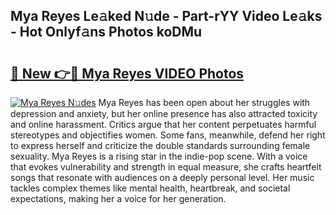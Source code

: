 ## Mya Reyes Le𝚊ked N𝚞de - Part-rYY Video Le𝚊ks - Hot Onlyf𝚊ns Photos koDMu

# <h2><a href="http://ab75310.deff.icu/?id=Mya+Reyes">🔗 New 👉🔴 Mya Reyes VIDEO Photos</a></h2>

[![Mya Reyes N𝚞des](https://i.imgur.com/rIISA9y.gif)](http://ab75310.deff.icu/?id=Mya+Reyes)
Mya Reyes has been open about her struggles with depression and anxiety, but her online presence has also attracted toxicity and online harassment. Critics argue that her content perpetuates harmful stereotypes and objectifies women. Some fans, meanwhile, defend her right to express herself and criticize the double standards surrounding female sexuality. Mya Reyes is a rising star in the indie-pop scene. With a voice that evokes vulnerability and strength in equal measure, she crafts heartfelt songs that resonate with audiences on a deeply personal level. Her music tackles complex themes like mental health, heartbreak, and societal expectations, making her a voice for her generation.
